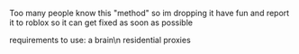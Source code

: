 Too many people know this "method" so im dropping it have fun and report it to roblox so it can get fixed as soon as possible



requirements to use:
a brain\n
residential proxies
